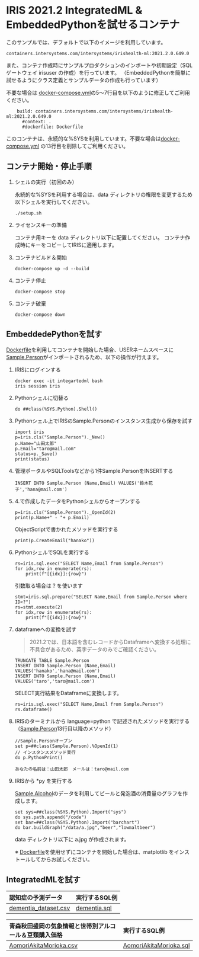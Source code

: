 # IRIS 2021.2 IntegratedML & EmbeddedPythonを試せるコンテナ

このサンプルでは、デフォルトで以下のイメージを利用しています。

```
containers.intersystems.com/intersystems/irishealth-ml:2021.2.0.649.0
```

また、コンテナ作成時にサンプルプロダクションのインポートや初期設定（SQLゲートウェイ irisuser の作成）を行っています。
（EmbeddedPythonを簡単に試せるようにクラス定義とサンプルデータの作成も行っています）

不要な場合は [docker-compose.yml](./docker-compose.yml)の5～7行目を以下のように修正してご利用ください。

```
    build: containers.intersystems.com/intersystems/irishealth-ml:2021.2.0.649.0
      #context: .
      #dockerfile: Dockerfile
```

このコンテナは、永続的な%SYSを利用しています。不要な場合は[docker-compose.yml](./docker-compose.yml) の13行目を削除してご利用ください。

## コンテナ開始・停止手順

1) シェルの実行（初回のみ）

    永続的な%SYSを利用する場合は、data ディレクトリの権限を変更するため以下シェルを実行してください。

    ```
    ./setup.sh
    ```

2) ライセンスキーの準備

    コンテナ用キーを data ディレクトリ以下に配置してください。
    コンテナ作成時にキーをコピーしてIRISに適用します。


3) コンテナビルド＆開始

    ```
    docker-compose up -d --build
    ```

4) コンテナ停止

    ```
    docker-compose stop
    ```

5) コンテナ破棄

    ```
    docker-compose down
    ```


## EmbeddedePythonを試す

[Dockerfile](Dockerfile)を利用してコンテナを開始した場合、USERネームスペースに [Sample.Person](/src/Sample/Person.cls)がインポートされるため、以下の操作が行えます。

1) IRISにログインする

    ```
    docker exec -it integartedml bash
    iris session iris
    ```

2) Pythonシェルに切替る

    ```
    do ##class(%SYS.Python).Shell()
    ```
3) Pythonシェル上でIRISのSample.Personのインスタンス生成から保存を試す

    ```
    import iris
    p=iris.cls("Sample.Person")._New()
    p.Name="山田太郎"
    p.Email="taro@mail.com"
    status=p._Save()
    print(status)
    ```

4) 管理ポータルやSQLToolsなどから1件Sample.PersonをINSERTする

    ```
    INSERT INTO Sample.Person (Name,Email) VALUES('鈴木花子','hana@mail.com')
    ```

5) 4.で作成したデータをPythonシェルからオープンする

    ```
    p=iris.cls("Sample.Person")._OpenId(2)
    print(p.Name+" - "+ p.Email)
    ```

    ObjectScriptで書かれたメソッドを実行する
    ```
    print(p.CreateEmail("hanako"))
    ```

6) PythonシェルでSQLを実行する

    ```
    rs=iris.sql.exec("SELECT Name,Email from Sample.Person")
    for idx,row in enumerate(rs):
        print(f"[{idx}]:{row}")
    ```

    引数取る場合は ? を使います
    ```
    stmt=iris.sql.prepare("SELECT Name,Email from Sample.Person where ID<?")
    rs=stmt.execute(2)
    for idx,row in enumerate(rs):
        print(f"[{idx}]:{row}")
    ```


7) dataframeへの変換を試す

    > 2021.2では、日本語を含むレコードからDataframeへ変換する処理に不具合があるため、英字データのみでご確認ください。

    ```
    TRUNCATE TABLE Sample.Person
    INSERT INTO Sample.Person (Name,Email) VALUES('hanako','hana@mail.com')
    INSERT INTO Sample.Person (Name,Email) VALUES('taro','taro@mail.com')
    ```

    SELECT実行結果をDataframeに変換します。

    ```
    rs=iris.sql.exec("SELECT Name,Email from Sample.Person")
    rs.dataframe()
    ```

8) IRISのターミナルから language=python で記述されたメソッドを実行する（[Sample.Person](/src/Sample/Person.cls)13行目以降のメソッド）

    ```
    //Sample.Personオープン
    set p=##class(Sample.Person).%OpenId(1)
    // インスタンスメソッド実行
    do p.PythonPrint()

    あなたの名前は：山田太郎　メールは：taro@mail.com
    ```

9) IRISから *py を実行する
 
    [Sample.Alcohol](/src/Sample/Alcohol.cls)のデータを利用してビールと発泡酒の消費量のグラフを作成します。

    ```
    set sys=##class(%SYS.Python).Import("sys")
    do sys.path.append("/code")
    set bar=##class(%SYS.Python).Import("barchart")
    do bar.buildGraph("/data/a.jpg","beer","lowmaltbeer")
    ```
    data ディレクトリ以下に a.jpg が作成されます。

    ※ [Dockerfile](/Dockerfile)を使用せずにコンテナを開始した場合は、matplotlib をインストールしてからお試しください。

## IntegratedMLを試す

|認知症の予測データ|実行するSQL例|
|:--|:--|
|[dementia_dataset.csv](/code/dementia_dataset.csv)|[dementia.sql](/code/dementia.sql)|

|青森秋田盛岡の気象情報と世帯別アルコール＆豆類購入価格|実行するSQL例|
|:--|:--|
|[AomoriAkitaMorioka.csv](/code/AomoriAkitaMorioka.csv)|[AomoriAkitaMorioka.sql](/code/AomoriAkitaMorioka.sql)|



